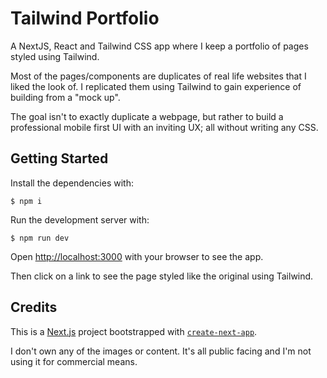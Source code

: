 # Tailwind Portfolio

A NextJS, React and Tailwind CSS app where I keep a portfolio of pages styled using Tailwind.

Most of the pages/components are duplicates of real life websites that I liked the look of. I replicated them using Tailwind to gain experience of building from a "mock up".

The goal isn't to exactly duplicate a webpage, but rather to build a professional mobile first UI with an inviting UX; all without writing any CSS.

## Getting Started

Install the dependencies with:

    $ npm i

Run the development server with:

    $ npm run dev

Open [http://localhost:3000](http://localhost:3000) with your browser to see the app.

Then click on a link to see the page styled like the original using Tailwind.

## Credits

This is a [Next.js](https://nextjs.org/) project bootstrapped with [`create-next-app`](https://github.com/vercel/next.js/tree/canary/packages/create-next-app).

I don't own any of the images or content. It's all public facing and I'm not using it for commercial means.

